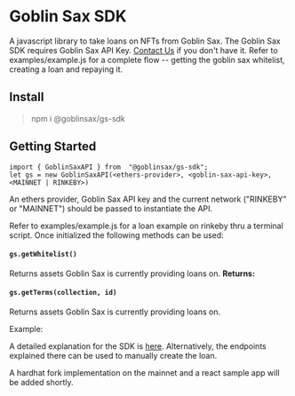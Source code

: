 
# Goblin Sax SDK

A javascript library to take loans on NFTs from Goblin Sax. The Goblin Sax SDK requires Goblin Sax API Key. [Contact Us](https://discord.com/invite/GS6rvrvb9B) if you don't have it.  Refer to examples/example.js for a complete flow -- getting the goblin sax whitelist, creating a loan and repaying it.

## Install
> npm i @goblinsax/gs-sdk

## Getting Started

    import { GoblinSaxAPI } from  "@goblinsax/gs-sdk";
    let gs = new GoblinSaxAPI(<ethers-provider>, <goblin-sax-api-key>, <MAINNET | RINKEBY>)
    
An ethers provider, Goblin Sax API key and the current network ("RINKEBY" or "MAINNET") should be passed to instantiate the API.
  
Refer to examples/example.js for a loan example on rinkeby thru a terminal script. Once initialized the following methods can be used:

#### `gs.getWhitelist()`
Returns assets Goblin Sax is currently providing loans on.
**Returns:** 
#### `gs.getTerms(collection, id)`
Returns assets Goblin Sax is currently providing loans on.
  
  Example:
    

  

A detailed explanation for the SDK is [here](https://equable-song-6a9.notion.site/Goblin-Sax-Integration-Guide-b7e52f7c9f62438692ecf80b8e2ac873#712bfefd31e04938866cc4246eb3659a). Alternatively, the endpoints explained there can be used to manually create the loan.

  

A hardhat fork implementation on the mainnet and a react sample app will be added shortly.
